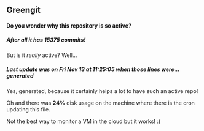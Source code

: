 ## Greengit

#### Do you wonder why this repository is so active?

##### After all it has 15375 commits!

But is it *really* active? Well...

##### Last update was on Fri Nov 13 at 11:25:05 when those lines were... generated

Yes, generated, because it certainly helps a lot to have such an active repo!

Oh and there was **24%** disk usage on the machine
where there is the cron updating this file.

Not the best way to monitor a VM in the cloud but it works! :)
